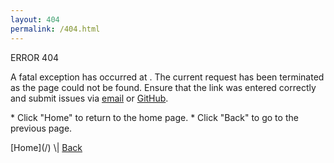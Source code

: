 ```yaml
---
layout: 404
permalink: /404.html
---
```

<span class="error-header">ERROR 404</span>

A fatal exception has occurred at <span class="current-page-url"></span>. The current request has been terminated as the page could not be found. Ensure that the link was entered correctly and submit issues via [email](mailto:justin@bustinbung.com) or [GitHub](https://github.com/bustinbung/bustinbung.com/issues).

\* Click "Home" to return to the home page.
\* Click "Back" to go to the previous page.

<span class="error-links">
    [Home](/) \| <a href="javascript:history.back()">Back</a>
</span>

<script>
    document.querySelector(".current-page-url").textContent = document.location.pathname;
</script>